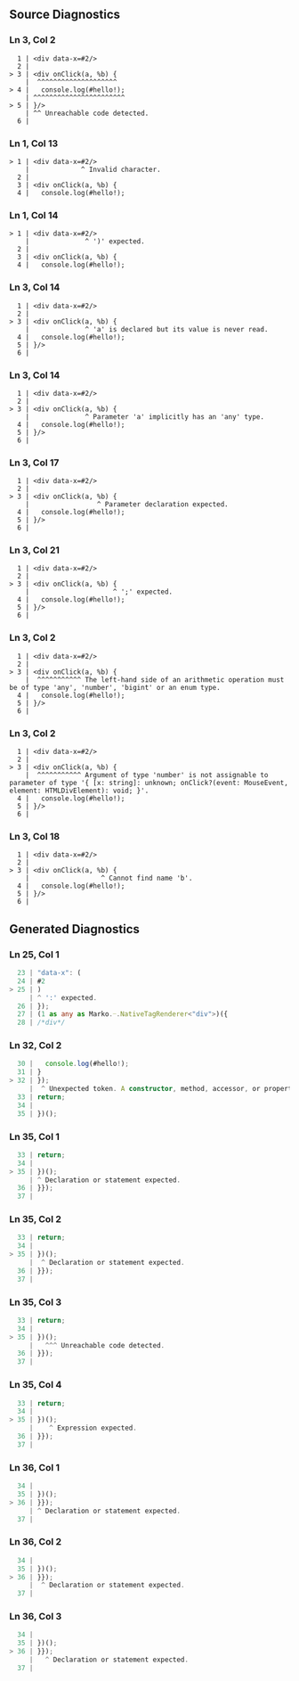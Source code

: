 ## Source Diagnostics
### Ln 3, Col 2
```marko
  1 | <div data-x=#2/>
  2 |
> 3 | <div onClick(a, %b) {
    |  ^^^^^^^^^^^^^^^^^^^^
> 4 |   console.log(#hello!);
    | ^^^^^^^^^^^^^^^^^^^^^^^
> 5 | }/>
    | ^^ Unreachable code detected.
  6 |
```

### Ln 1, Col 13
```marko
> 1 | <div data-x=#2/>
    |             ^ Invalid character.
  2 |
  3 | <div onClick(a, %b) {
  4 |   console.log(#hello!);
```

### Ln 1, Col 14
```marko
> 1 | <div data-x=#2/>
    |              ^ ')' expected.
  2 |
  3 | <div onClick(a, %b) {
  4 |   console.log(#hello!);
```

### Ln 3, Col 14
```marko
  1 | <div data-x=#2/>
  2 |
> 3 | <div onClick(a, %b) {
    |              ^ 'a' is declared but its value is never read.
  4 |   console.log(#hello!);
  5 | }/>
  6 |
```

### Ln 3, Col 14
```marko
  1 | <div data-x=#2/>
  2 |
> 3 | <div onClick(a, %b) {
    |              ^ Parameter 'a' implicitly has an 'any' type.
  4 |   console.log(#hello!);
  5 | }/>
  6 |
```

### Ln 3, Col 17
```marko
  1 | <div data-x=#2/>
  2 |
> 3 | <div onClick(a, %b) {
    |                 ^ Parameter declaration expected.
  4 |   console.log(#hello!);
  5 | }/>
  6 |
```

### Ln 3, Col 21
```marko
  1 | <div data-x=#2/>
  2 |
> 3 | <div onClick(a, %b) {
    |                     ^ ';' expected.
  4 |   console.log(#hello!);
  5 | }/>
  6 |
```

### Ln 3, Col 2
```marko
  1 | <div data-x=#2/>
  2 |
> 3 | <div onClick(a, %b) {
    |  ^^^^^^^^^^^ The left-hand side of an arithmetic operation must be of type 'any', 'number', 'bigint' or an enum type.
  4 |   console.log(#hello!);
  5 | }/>
  6 |
```

### Ln 3, Col 2
```marko
  1 | <div data-x=#2/>
  2 |
> 3 | <div onClick(a, %b) {
    |  ^^^^^^^^^^^ Argument of type 'number' is not assignable to parameter of type '{ [x: string]: unknown; onClick?(event: MouseEvent, element: HTMLDivElement): void; }'.
  4 |   console.log(#hello!);
  5 | }/>
  6 |
```

### Ln 3, Col 18
```marko
  1 | <div data-x=#2/>
  2 |
> 3 | <div onClick(a, %b) {
    |                  ^ Cannot find name 'b'.
  4 |   console.log(#hello!);
  5 | }/>
  6 |
```

## Generated Diagnostics
### Ln 25, Col 1
```ts
  23 | "data-x": (
  24 | #2
> 25 | )
     | ^ ':' expected.
  26 | });
  27 | (1 as any as Marko.ᜭ.NativeTagRenderer<"div">)({
  28 | /*div*/
```

### Ln 32, Col 2
```ts
  30 |   console.log(#hello!);
  31 | }
> 32 | });
     |  ^ Unexpected token. A constructor, method, accessor, or property was expected.
  33 | return;
  34 |
  35 | })();
```

### Ln 35, Col 1
```ts
  33 | return;
  34 |
> 35 | })();
     | ^ Declaration or statement expected.
  36 | }});
  37 |
```

### Ln 35, Col 2
```ts
  33 | return;
  34 |
> 35 | })();
     |  ^ Declaration or statement expected.
  36 | }});
  37 |
```

### Ln 35, Col 3
```ts
  33 | return;
  34 |
> 35 | })();
     |   ^^^ Unreachable code detected.
  36 | }});
  37 |
```

### Ln 35, Col 4
```ts
  33 | return;
  34 |
> 35 | })();
     |    ^ Expression expected.
  36 | }});
  37 |
```

### Ln 36, Col 1
```ts
  34 |
  35 | })();
> 36 | }});
     | ^ Declaration or statement expected.
  37 |
```

### Ln 36, Col 2
```ts
  34 |
  35 | })();
> 36 | }});
     |  ^ Declaration or statement expected.
  37 |
```

### Ln 36, Col 3
```ts
  34 |
  35 | })();
> 36 | }});
     |   ^ Declaration or statement expected.
  37 |
```

